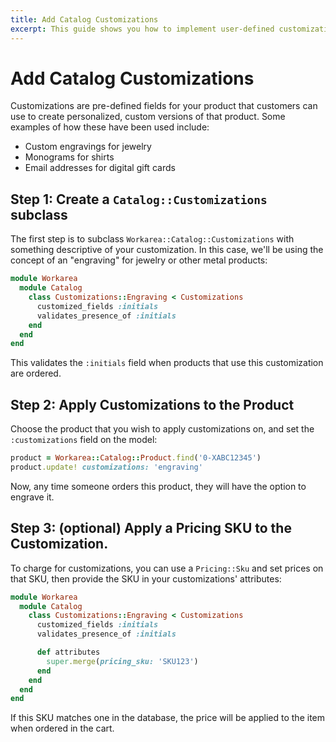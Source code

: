 ```yaml
---
title: Add Catalog Customizations
excerpt: This guide shows you how to implement user-defined customizations for the products in your catalog.
---
```


# Add Catalog Customizations

Customizations are pre-defined fields for your product that customers can use to create personalized, custom versions of that product. Some examples of how these have been used include:
* Custom engravings for jewelry
* Monograms for shirts
* Email addresses for digital gift cards 

## Step 1: Create a `Catalog::Customizations` subclass

The first step is to subclass `Workarea::Catalog::Customizations` with something descriptive of your customization. In this case, we'll be using the concept of an "engraving" for jewelry or other metal products:

```ruby
module Workarea
  module Catalog
    class Customizations::Engraving < Customizations
      customized_fields :initials
      validates_presence_of :initials
    end
  end
end
```

This validates the `:initials` field when products that use this customization are ordered.

## Step 2: Apply Customizations to the Product

Choose the product that you wish to apply customizations on, and set the `:customizations` field on the model:

```ruby
product = Workarea::Catalog::Product.find('0-XABC12345')
product.update! customizations: 'engraving'
```

Now, any time someone orders this product, they will have the option to engrave it.

## Step 3: (optional) Apply a Pricing SKU to the Customization.

To charge for customizations, you can use a `Pricing::Sku` and set prices on that SKU, then provide the SKU in your customizations' attributes:

```ruby
module Workarea
  module Catalog
    class Customizations::Engraving < Customizations
      customized_fields :initials
      validates_presence_of :initials

      def attributes
        super.merge(pricing_sku: 'SKU123')
      end
    end
  end
end
```

If this SKU matches one in the database, the price will be applied to the item when ordered in the cart.
